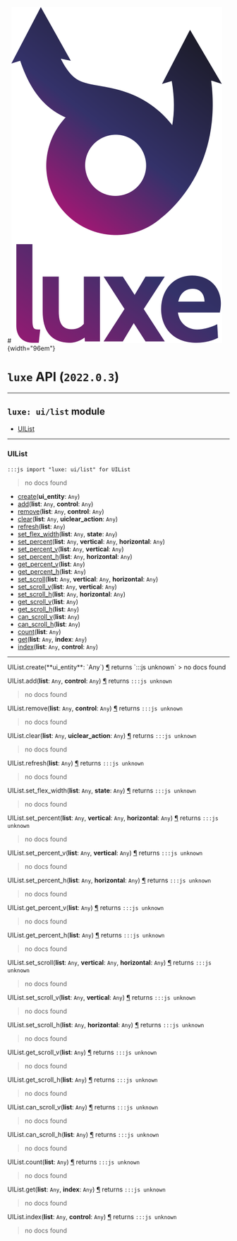 #![](../../images/luxe-dark.svg){width="96em"}

# `luxe` API (`2022.0.3`)  


---

## `luxe: ui/list` module

- [UIList](#uilist)   

---

### UIList
`:::js import "luxe: ui/list" for UIList`
> no docs found

- [create](#UIList.create)(**ui_entity**: `Any`)
- [add](#UIList.add+2)(**list**: `Any`, **control**: `Any`)
- [remove](#UIList.remove+2)(**list**: `Any`, **control**: `Any`)
- [clear](#UIList.clear+2)(**list**: `Any`, **uiclear_action**: `Any`)
- [refresh](#UIList.refresh)(**list**: `Any`)
- [set_flex_width](#UIList.set_flex_width+2)(**list**: `Any`, **state**: `Any`)
- [set_percent](#UIList.set_percent+3)(**list**: `Any`, **vertical**: `Any`, **horizontal**: `Any`)
- [set_percent_v](#UIList.set_percent_v+2)(**list**: `Any`, **vertical**: `Any`)
- [set_percent_h](#UIList.set_percent_h+2)(**list**: `Any`, **horizontal**: `Any`)
- [get_percent_v](#UIList.get_percent_v)(**list**: `Any`)
- [get_percent_h](#UIList.get_percent_h)(**list**: `Any`)
- [set_scroll](#UIList.set_scroll+3)(**list**: `Any`, **vertical**: `Any`, **horizontal**: `Any`)
- [set_scroll_v](#UIList.set_scroll_v+2)(**list**: `Any`, **vertical**: `Any`)
- [set_scroll_h](#UIList.set_scroll_h+2)(**list**: `Any`, **horizontal**: `Any`)
- [get_scroll_v](#UIList.get_scroll_v)(**list**: `Any`)
- [get_scroll_h](#UIList.get_scroll_h)(**list**: `Any`)
- [can_scroll_v](#UIList.can_scroll_v)(**list**: `Any`)
- [can_scroll_h](#UIList.can_scroll_h)(**list**: `Any`)
- [count](#UIList.count)(**list**: `Any`)
- [get](#UIList.get+2)(**list**: `Any`, **index**: `Any`)
- [index](#UIList.index+2)(**list**: `Any`, **control**: `Any`)

<hr/>
<endpoint module="luxe: ui/list" class="UIList" signature="create(ui_entity : Any)"></endpoint>
<signature id="UIList.create">UIList.create(**ui_entity**: `Any`)
<a class="headerlink" href="#UIList.create" title="Permanent link">¶</a></signature>
<span class='api_ret'>returns</span> `:::js unknown`
> no docs found   

<endpoint module="luxe: ui/list" class="UIList" signature="add(list : Any, control : Any)"></endpoint>
<signature id="UIList.add+2">UIList.add(**list**: `Any`, **control**: `Any`)
<a class="headerlink" href="#UIList.add+2" title="Permanent link">¶</a></signature>
<span class='api_ret'>returns</span> `:::js unknown`
> no docs found   

<endpoint module="luxe: ui/list" class="UIList" signature="remove(list : Any, control : Any)"></endpoint>
<signature id="UIList.remove+2">UIList.remove(**list**: `Any`, **control**: `Any`)
<a class="headerlink" href="#UIList.remove+2" title="Permanent link">¶</a></signature>
<span class='api_ret'>returns</span> `:::js unknown`
> no docs found   

<endpoint module="luxe: ui/list" class="UIList" signature="clear(list : Any, uiclear_action : Any)"></endpoint>
<signature id="UIList.clear+2">UIList.clear(**list**: `Any`, **uiclear_action**: `Any`)
<a class="headerlink" href="#UIList.clear+2" title="Permanent link">¶</a></signature>
<span class='api_ret'>returns</span> `:::js unknown`
> no docs found   

<endpoint module="luxe: ui/list" class="UIList" signature="refresh(list : Any)"></endpoint>
<signature id="UIList.refresh">UIList.refresh(**list**: `Any`)
<a class="headerlink" href="#UIList.refresh" title="Permanent link">¶</a></signature>
<span class='api_ret'>returns</span> `:::js unknown`
> no docs found   

<endpoint module="luxe: ui/list" class="UIList" signature="set_flex_width(list : Any, state : Any)"></endpoint>
<signature id="UIList.set_flex_width+2">UIList.set_flex_width(**list**: `Any`, **state**: `Any`)
<a class="headerlink" href="#UIList.set_flex_width+2" title="Permanent link">¶</a></signature>
<span class='api_ret'>returns</span> `:::js unknown`
> no docs found   

<endpoint module="luxe: ui/list" class="UIList" signature="set_percent(list : Any, vertical : Any, horizontal : Any)"></endpoint>
<signature id="UIList.set_percent+3">UIList.set_percent(**list**: `Any`, **vertical**: `Any`, **horizontal**: `Any`)
<a class="headerlink" href="#UIList.set_percent+3" title="Permanent link">¶</a></signature>
<span class='api_ret'>returns</span> `:::js unknown`
> no docs found   

<endpoint module="luxe: ui/list" class="UIList" signature="set_percent_v(list : Any, vertical : Any)"></endpoint>
<signature id="UIList.set_percent_v+2">UIList.set_percent_v(**list**: `Any`, **vertical**: `Any`)
<a class="headerlink" href="#UIList.set_percent_v+2" title="Permanent link">¶</a></signature>
<span class='api_ret'>returns</span> `:::js unknown`
> no docs found   

<endpoint module="luxe: ui/list" class="UIList" signature="set_percent_h(list : Any, horizontal : Any)"></endpoint>
<signature id="UIList.set_percent_h+2">UIList.set_percent_h(**list**: `Any`, **horizontal**: `Any`)
<a class="headerlink" href="#UIList.set_percent_h+2" title="Permanent link">¶</a></signature>
<span class='api_ret'>returns</span> `:::js unknown`
> no docs found   

<endpoint module="luxe: ui/list" class="UIList" signature="get_percent_v(list : Any)"></endpoint>
<signature id="UIList.get_percent_v">UIList.get_percent_v(**list**: `Any`)
<a class="headerlink" href="#UIList.get_percent_v" title="Permanent link">¶</a></signature>
<span class='api_ret'>returns</span> `:::js unknown`
> no docs found   

<endpoint module="luxe: ui/list" class="UIList" signature="get_percent_h(list : Any)"></endpoint>
<signature id="UIList.get_percent_h">UIList.get_percent_h(**list**: `Any`)
<a class="headerlink" href="#UIList.get_percent_h" title="Permanent link">¶</a></signature>
<span class='api_ret'>returns</span> `:::js unknown`
> no docs found   

<endpoint module="luxe: ui/list" class="UIList" signature="set_scroll(list : Any, vertical : Any, horizontal : Any)"></endpoint>
<signature id="UIList.set_scroll+3">UIList.set_scroll(**list**: `Any`, **vertical**: `Any`, **horizontal**: `Any`)
<a class="headerlink" href="#UIList.set_scroll+3" title="Permanent link">¶</a></signature>
<span class='api_ret'>returns</span> `:::js unknown`
> no docs found   

<endpoint module="luxe: ui/list" class="UIList" signature="set_scroll_v(list : Any, vertical : Any)"></endpoint>
<signature id="UIList.set_scroll_v+2">UIList.set_scroll_v(**list**: `Any`, **vertical**: `Any`)
<a class="headerlink" href="#UIList.set_scroll_v+2" title="Permanent link">¶</a></signature>
<span class='api_ret'>returns</span> `:::js unknown`
> no docs found   

<endpoint module="luxe: ui/list" class="UIList" signature="set_scroll_h(list : Any, horizontal : Any)"></endpoint>
<signature id="UIList.set_scroll_h+2">UIList.set_scroll_h(**list**: `Any`, **horizontal**: `Any`)
<a class="headerlink" href="#UIList.set_scroll_h+2" title="Permanent link">¶</a></signature>
<span class='api_ret'>returns</span> `:::js unknown`
> no docs found   

<endpoint module="luxe: ui/list" class="UIList" signature="get_scroll_v(list : Any)"></endpoint>
<signature id="UIList.get_scroll_v">UIList.get_scroll_v(**list**: `Any`)
<a class="headerlink" href="#UIList.get_scroll_v" title="Permanent link">¶</a></signature>
<span class='api_ret'>returns</span> `:::js unknown`
> no docs found   

<endpoint module="luxe: ui/list" class="UIList" signature="get_scroll_h(list : Any)"></endpoint>
<signature id="UIList.get_scroll_h">UIList.get_scroll_h(**list**: `Any`)
<a class="headerlink" href="#UIList.get_scroll_h" title="Permanent link">¶</a></signature>
<span class='api_ret'>returns</span> `:::js unknown`
> no docs found   

<endpoint module="luxe: ui/list" class="UIList" signature="can_scroll_v(list : Any)"></endpoint>
<signature id="UIList.can_scroll_v">UIList.can_scroll_v(**list**: `Any`)
<a class="headerlink" href="#UIList.can_scroll_v" title="Permanent link">¶</a></signature>
<span class='api_ret'>returns</span> `:::js unknown`
> no docs found   

<endpoint module="luxe: ui/list" class="UIList" signature="can_scroll_h(list : Any)"></endpoint>
<signature id="UIList.can_scroll_h">UIList.can_scroll_h(**list**: `Any`)
<a class="headerlink" href="#UIList.can_scroll_h" title="Permanent link">¶</a></signature>
<span class='api_ret'>returns</span> `:::js unknown`
> no docs found   

<endpoint module="luxe: ui/list" class="UIList" signature="count(list : Any)"></endpoint>
<signature id="UIList.count">UIList.count(**list**: `Any`)
<a class="headerlink" href="#UIList.count" title="Permanent link">¶</a></signature>
<span class='api_ret'>returns</span> `:::js unknown`
> no docs found   

<endpoint module="luxe: ui/list" class="UIList" signature="get(list : Any, index : Any)"></endpoint>
<signature id="UIList.get+2">UIList.get(**list**: `Any`, **index**: `Any`)
<a class="headerlink" href="#UIList.get+2" title="Permanent link">¶</a></signature>
<span class='api_ret'>returns</span> `:::js unknown`
> no docs found   

<endpoint module="luxe: ui/list" class="UIList" signature="index(list : Any, control : Any)"></endpoint>
<signature id="UIList.index+2">UIList.index(**list**: `Any`, **control**: `Any`)
<a class="headerlink" href="#UIList.index+2" title="Permanent link">¶</a></signature>
<span class='api_ret'>returns</span> `:::js unknown`
> no docs found   

